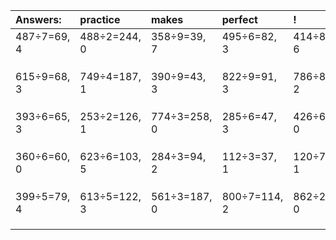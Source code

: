| Answers: | practice | makes | perfect | ! |
| :--- | :--- | :--- | :--- | :--- |
| 487÷7=69, 4 | 488÷2=244, 0 | 358÷9=39, 7 | 495÷6=82, 3 | 414÷8=51, 6 | 
|   |   |   |   |   | 
|   |   |   |   |   | 
|   |   |   |   |   | 
| 615÷9=68, 3 | 749÷4=187, 1 | 390÷9=43, 3 | 822÷9=91, 3 | 786÷8=98, 2 | 
|   |   |   |   |   | 
|   |   |   |   |   | 
|   |   |   |   |   | 
| 393÷6=65, 3 | 253÷2=126, 1 | 774÷3=258, 0 | 285÷6=47, 3 | 426÷6=71, 0 | 
|   |   |   |   |   | 
|   |   |   |   |   | 
|   |   |   |   |   | 
| 360÷6=60, 0 | 623÷6=103, 5 | 284÷3=94, 2 | 112÷3=37, 1 | 120÷7=17, 1 | 
|   |   |   |   |   | 
|   |   |   |   |   | 
|   |   |   |   |   | 
| 399÷5=79, 4 | 613÷5=122, 3 | 561÷3=187, 0 | 800÷7=114, 2 | 862÷2=431, 0 | 
|   |   |   |   |   | 
|   |   |   |   |   | 
|   |   |   |   |   | 
